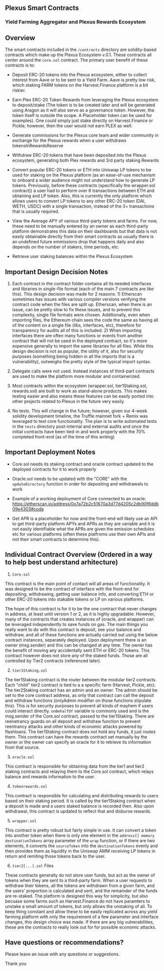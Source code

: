 ## Plexus Smart Contracts

### Yield Farming Aggregator and Plexus Rewards Ecosystem

## Overview

The smart contracts included in the `/contracts` directory are solidity-based contracts which make up the Plexus Ecosystem v.0.1. These contracts all center around the `core.sol` contract. The primary user benefit of these contracts is to:

- Deposit ERC-20 tokens into the Plexus ecosystem, either to collect interest from Aave or to be sent to a Yield Farm. Aave is pretty low risk, which staking FARM tokens on the Harvest.Finance platform is a bit riskier.

- Earn Plex ERC-20 Token Rewards from leveraging the Plexus ecosystem to deposit/stake (The token is to be created later and will be generated using Aragon as it will also serve as a governance token. However, the token itself is outside the scope. A Placeholder token can be used for examples). One could simply just stake directly on Harvest.Finance or Pickle; however, then the user would not earn PLEX as well.

- Generate commissions for the Plexus core team and wider community in exchange for the Plexus rewards when a user withdraws tokensInRewardsReserve

- Withdraw ERC-20 tokens that have been deposited into the Plexus ecosystem, generating both Plex rewards and 3rd party staking Rewards

- Convert popular ERC-20 tokens or ETH into Uniswap LP tokens to be used for staking on the Plexus platform (as an ease-of-use mechanism to onboard a wider audience might not understand how to generate LP tokens. Previously, before these contracts (specifically the wrapper.sol contract)) a user had to perform over 6 transactions between ETH and obtaining and LP token. Also, this is currently the only platform which allows users to convert LP tokens to any other ERC-20 token (DAI, WETH, USDC) with a single transaction, instead of the 3+ transactions that is usually required.

- View the Average APY of various third-party tokens and farms. For now, these need to be manually entered by an owner as each third-party platform demonstrates this data on their dashboards but that data is not easily obtainable directly from their smart contracts as usually there is an undefined future emmissions drop that happens daily and also depends on the number of stakers, time periods, etc.

- Retrieve user staking balances within the Plexus Ecosystem


## Important Design Decision Notes

1. Each contract in the contract folder contains all its needed interfaces and libraries in single-file format (each of the main 7 contracts are like this). This design decision was made for 2 reasons: 1) Etherscan sometimes has issues with various compiler versions verifying the contract code when the files are split up. Etherscan, when there is an issue, can be pretty slow to fix these issues, and to prevent this complexity, single file formats were chosen. Additionally, even when importing files, the Ethereum chain sees the code the same as having all of the content on a single file (libs, interfaces, etc), therefore for transparency for audits all of this is included. 2) When importing interfaces there are often many functions or events from another contract that will not be used in the deployed contract, so it's more expensive generally to import the same libraries for all files. While this design decision is not as popular, the utility of it, also for security purposes (something being hidden in all the imports that is a vulnerability), outweighs the pretty style of the typical import syntax.


2. Delegate calls were not used. Instead instances of third-part contracts are used to make the platform more modular and containerized.

3. Most contracts within the ecosystem (wrapper.sol, tier1Staking.sol, rewards.sol) are built to work as stand-alone products. This makes testing easier and also means these features can be easily ported into other projects related to Plexus in the future very easily.

4. No tests. This will change in the future; however, given our 4-week solidity development timeline, the Truffle mainnet fork + Remix was leveraged to test core functionality. The plan is to write automated tests in the `tests` directory post-internal and external audits and once the initial contracts have been tied-in and work properly with the 70% completed front-end (as of the time of this writing)


## Important Deployment Notes

- Core.sol needs its staking contract and oracle contract updated to the deployed contracts for it to work properly

- Oracle.sol needs to be updated with the "CORE" with the `updateDirectory` function in order for depositing and withdrawals to work

- Example of a working deployment of Core connected to an oracle: https://etherscan.io/address/0x7a72b2c51670a3d77d4205c2db90f6ddb09e4303#code

- Get APR is a placeholder for now and the front-end will likely use an API to get third-party platform APYs and APRs as they are variable and it is not easily identifiable what the APRs are given the emission schedules etc for various platforms (often these platfroms use their own APIs and not their smart contracts to determine this).


## Individual Contract Overview (Ordered in a way to help best understand arhitecture)

1. `Core.sol`

This contract is the main point of contact will all areas of functionality. It was designed to be the contract of interface with the front-end for depositing, withdrawing, getting user balance info, and converting ETH or other ERC-20 tokens into stakable tokens or LP on various platforms.

The hope of this contract is for it to be the one contract that never changes in address, at least until version 1 or 2, as it is highly upgradable. However, many of the contracts that creates instances of (oracle, and  wrapper) can be leveraged independently to save funds on gas. The main things you really want to do with this contract is deposit, see your balance and withdraw, and all of these functions are actually carried out using the below contract instances, separately deployed. Upon deployment there is an owner (msg.sender) and this can be changed at any time. The owner has the benefit of moving any accidentally sent ETH or ERC-20 tokens. This contract however does not store any of the staked funds. Those are all controlled by Tier2 contracts (referenced later).

2. `tier1Staking.sol`

The tier1Staking contract is the router between the modular tier2 contracts. Each "child" tier2 contract is tied to a a specific farm (Harvest, Pickle, etc). The tier2Staking contract has an admin and an owner. The admin should be set to the core contract address, as only that contract can call the deposit and withdraw functions (onlyAdmin modifier on those functions stipulate this). This is for security purposes to prevent all kinds of mayhem if users could interact directly. `onBehalfOf` variable is commonly used and is the msg.sender of the Core.sol contract, passed to the tier1Staking. There are reenetrancy guards on all deposit and withdraw function to prevent reentrancy attacks and other kinds of economic attacks powered by flashloans.
The tier1Staking contract does not hold any funds, it just routes them. This contract can have the rewards contract set manually by the owner or the owner can specify an oracle for it to retrieve its information from that source.


3. `oracle.sol`

This contract is responsible for obtaining data from the tier1 and tier2 staking contracts and relaying them to the Core.sol contract, which relays balance and rewards information to the user.

4. `tokenrewards.sol`

This contract is responsible for calculating and distributing rewards to users based on their staking period. It is called by the tier1Staking contract when a deposit is made and a users staked balance is recorded then. Also upon withdrawal, this contract is updated to reflect that and disburse rewards.

5. `wrapper.sol`

This contract is pretty robust but fairly simple in use. It can convert a token into another token when there is only one element in the `address[] memory destinationTokens` array parameter of the `wrap` function, or if there are two elements, it converts the `sourceToken` into the `destinationTokens` evenly and then provides them as liquidity in the Uniswap AMM receiving LP tokens in return and remiting those tokens back to the user.

6. `tier2[...].sol` Files

These contracts generally do not store user funds, but act as the owner of tokens when they are sent to a third-party farm. When a user requests to withdraw their tokens, all the tokens are withdrawn from a given farm, and the users' proportion is calculated and sent, and the remainder of the funds are re-staked. The platform is designed this way for simplicity, but also becuase some farms such as Harvest.Finance do not have paramters to unstake a small amount of tokens, but only allows the unstaking of all. To keep thing constant and allow these to be easily replicated across any yield farming platform with only the requirement of a few parameter and interface changes, this design choice was made. If there are any big vulnerabilities, these are the contracts to really look out for for possible economic attacks.


## Have questions or recommendations?

Please leave an issue with any questions or suggestions.

Thank you
